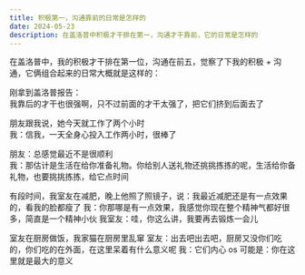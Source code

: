```yaml
---
title: 积极第一，沟通靠前的日常是怎样的
date: 2024-05-23
description: 在盖洛普中积极才干排在第一，沟通才干靠前，它的日常是怎样的
---
```


在盖洛普中，我的积极才干排在第一位，沟通在前五，觉察了下我的积极 + 沟通，它俩组合起来的日常大概就是这样的：

刚拿到盖洛普报告：    
我靠后的才干也很强啊，只不过前面的才干太强了，把它们挤到后面去了

朋友跟我说，她今天就工作了两个小时     
我：信我，一天全身心投入工作两小时，很棒了

朋友：总感觉最近不是很顺利   
我：那估计是生活在给你准备礼物。你给别人送礼物还挑挑拣拣的呢，生活给你备礼物，也要挑挑拣拣，给它点时间

有段时间，我室友在减肥，晚上他照了照镜子，说：我最近减肥还是有一点效果的，看我的脸都瘦了
我：你那哪是有一点效果，我感觉你现在整个精神气都好很多，简直是一个精神小伙
我室友：哇，你这么讲，我要再去锻炼一会儿

室友在厨房做饭，我家猫在厨房里乱窜
室友：出去吧出去吧，厨房又没你们吃的，你们吃的在外面，在这里呆着有什么意义呢
我：它们内心 os 可能是：你在这里就是最大的意义